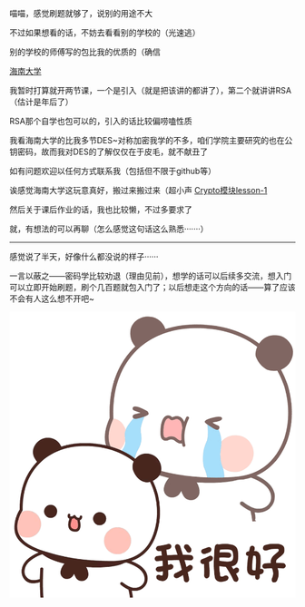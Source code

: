 喵喵，感觉刷题就够了，说别的用途不大

不过如果想看的话，不妨去看看别的学校的（光速逃）

别的学校的师傅写的包比我的优质的（确信

[海南大学](https://hnusec-training.natro92.fun/crypto/preparation/)

我暂时打算就开两节课，一个是引入（就是把该讲的都讲了），第二个就讲讲RSA（估计是年后了）

RSA那个自学也包可以的，引入的话比较偏唠嗑性质

我看海南大学的比我多节DES~对称加密我学的不多，咱们学院主要研究的也在公钥密码，故而我对DES的了解仅仅在于皮毛，就不献丑了

如有问题欢迎以任何方式联系我（包括但不限于github等）

诶感觉海南大学这玩意真好，搬过来搬过来（超小声 [Crypto模块lesson-1](https://github.com/natro92/HnuSec-Training-Website/blob/main/docs/crypto/lesson-1.md)

然后关于课后作业的话，我也比较懒，不过多要求了

就，有想法的可以再聊（怎么感觉这句话这么熟悉·······）

---

感觉说了半天，好像什么都没说的样子······

一言以蔽之——密码学比较劝退（理由见前），想学的话可以后续多交流，想入门可以立即开始刷题，刷个几百题就包入门了；以后想走这个方向的话——算了应该不会有人这么想不开吧~

![](pics\178191a9e74868be095be7d6e51e4d8c.gif)

